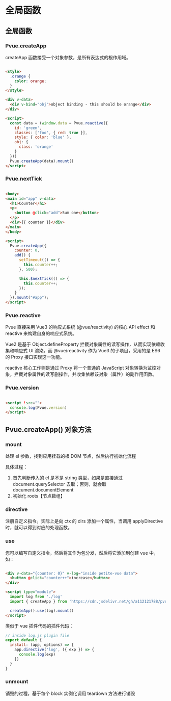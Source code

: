 # 全局函数

## 全局函数

### Pvue.createApp

createApp 函数接受一个对象参数，是所有表达式的根作用域。

```html

<style>
  .orange {
    color: orange;
  }
</style>

<div v-data>
  <div v-bind="obj">object binding - this should be orange</div>
</div>

<script>
  const data = (window.data = Pvue.reactive({
    id: 'green',
    classes: ['foo', { red: true }],
    style: { color: 'blue' },
    obj: {
      class: 'orange'
    }
  }))
  Pvue.createApp(data).mount()
</script>
```

### Pvue.nextTick

```html

<body>
<main id="app" v-data>
  <h1>Counter</h1>
  <p>
    <button @click="add">Sum one</button>
  </p>
  <div>{{ counter }}</div>
</main>
</body>

<script>
  Pvue.createApp({
    counter: 0,
    add() {
      setTimeout(() => {
        this.counter++;
      }, 500);

      this.$nextTick(() => {
        this.counter++;
      });
    }
  }).mount("#app");
</script>
```

### Pvue.reactive

Pvue 直接采用 Vue3 的响应式系统 (@vue/reactivity) 的核心 API effect 和 reactive 来构建自身的响应式系统。

Vue2 是基于 Object.defineProperty 拦截对象属性的读写操作，从而实现依赖收集和响应式 UI 渲染。而 @vue/reactivity 作为 Vue3
的子项目，采用的是 ES6 的 Proxy 接口实现这一功能。

reactive 核心工作则是通过 Proxy 将一个普通的 JavaScript 对象转换为监控对象，拦截对象属性的读写删操作，并收集依赖该对象（属性）的副作用函数。

### Pvue.version

```html

<script !src="">
  console.log(Pvue.version)
</script>
```

## Pvue.createApp() 对象方法

### mount

处理 el 参数，找到应用挂载的根 DOM 节点，然后执行初始化流程

具体过程：

1. 首先判断传入的 el 是不是 string 类型，如果是直接通过 document.querySelector 去取；否则，就会取 document.documentElement
2. 初始化 roots【节点数组】

### directive

注册自定义指令。实际上是向 ctx 的 dirs 添加一个属性，当调用 applyDirective 时，就可以得到对应的处理函数。

### use

您可以编写自定义指令，然后将其作为包分发，然后将它添加到创建 vue 中，如：

```html

<div v-data="{counter: 0}" v-log="inside petite-vue data">
  <button @click="counter++">increase</button>
</div>

<script type="module">
  import log from './log'
  import { createApp } from 'https://cdn.jsdelivr.net/gh/a112121788/pvue/dist/pvue.es.js'

  createApp().use(log).mount()
</script>
```

类似于 vue 插件代码的插件代码：

```js
// inside log.js plugin file
export default {
  install: (app, options) => {
    app.directive('log', ({ exp }) => {
      console.log(exp)
    })
  }
}
```

### unmount

销毁的过程，基于每个 block 实例化调用 teardown 方法进行销毁

